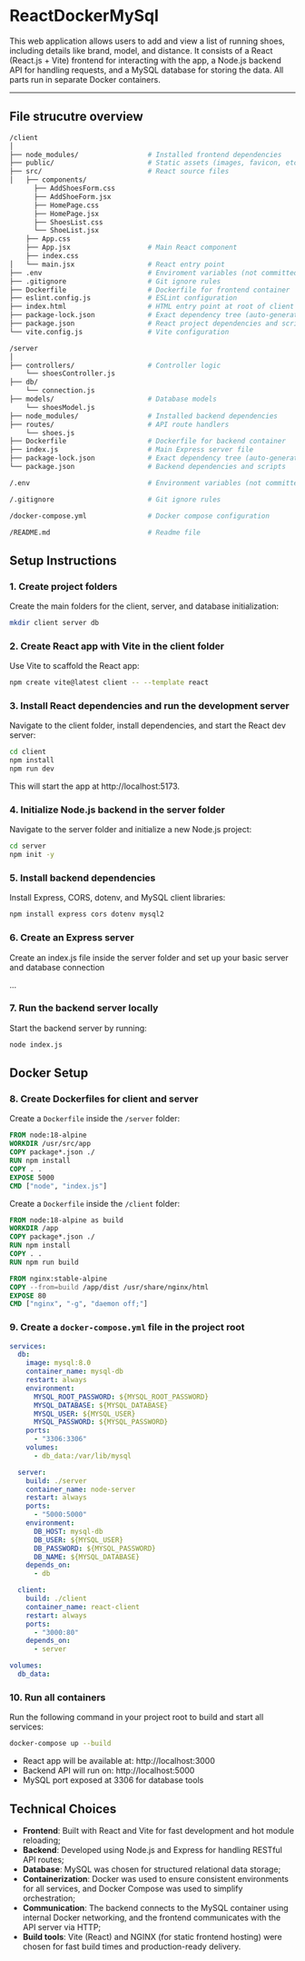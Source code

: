# ReactDockerMySql

This web application allows users to add and view a list of running shoes, including details like brand, model, and distance. It consists of a React (React.js + Vite) frontend for interacting with the app, a Node.js backend API for handling requests, and a MySQL database for storing the data. All parts run in separate Docker containers. 

---

## File strucutre overview

```bash
/client
│
├── node_modules/                 # Installed frontend dependencies
├── public/                       # Static assets (images, favicon, etc.)
├── src/                          # React source files
│   ├── components/   
      ├── AddShoesForm.css        
      ├── AddShoeForm.jsx
      ├── HomePage.css
      ├── HomePage.jsx
      ├── ShoesList.css
      └── ShoeList.jsx
    ├── App.css  
    ├── App.jsx                   # Main React component
    ├── index.css
│   └── main.jsx                  # React entry point
├── .env                          # Enviroment variables (not committed)
├── .gitignore                    # Git ignore rules
├── Dockerfile                    # Dockerfile for frontend container
├── eslint.config.js              # ESLint configuration
├── index.html                    # HTML entry point at root of client
├── package-lock.json             # Exact dependency tree (auto-generated)
├── package.json                  # React project dependencies and scripts
└── vite.config.js                # Vite configuration

/server
│
├── controllers/                  # Controller logic 
    └── shoesController.js
├── db/
    └── connection.js
├── models/                       # Database models    
    └── shoesModel.js
├── node_modules/                 # Installed backend dependencies
├── routes/                       # API route handlers
    └── shoes.js
├── Dockerfile                    # Dockerfile for backend container       
├── index.js                      # Main Express server file    
├── package-lock.json             # Exact dependency tree (auto-generated)         
└── package.json                  # Backend dependencies and scripts                 

/.env                             # Environment variables (not committed)

/.gitignore                       # Git ignore rules

/docker-compose.yml               # Docker compose configuration

/README.md                        # Readme file 
```

## Setup Instructions

### 1. Create project folders

Create the main folders for the client, server, and database initialization:

```bash
mkdir client server db
```

### 2. Create React app with Vite in the client folder

Use Vite to scaffold the React app:

```bash
npm create vite@latest client -- --template react
```

### 3. Install React dependencies and run the development server

Navigate to the client folder, install dependencies, and start the React dev server:

```bash
cd client
npm install
npm run dev
```

This will start the app at http://localhost:5173.

### 4. Initialize Node.js backend in the server folder

Navigate to the server folder and initialize a new Node.js project:

```bash
cd server
npm init -y
```

### 5. Install backend dependencies

Install Express, CORS, dotenv, and MySQL client libraries:

```bash
npm install express cors dotenv mysql2
```

### 6. Create an Express server
Create an index.js file inside the server folder and set up your basic server and database connection

...

### 7. Run the backend server locally

Start the backend server by running:

```bash
node index.js
```

## Docker Setup

### 8. Create Dockerfiles for client and server

Create a `Dockerfile` inside the `/server` folder:

```dockerfile
FROM node:18-alpine
WORKDIR /usr/src/app
COPY package*.json ./
RUN npm install
COPY . .
EXPOSE 5000
CMD ["node", "index.js"]
```
Create a `Dockerfile` inside the `/client` folder:

```dockerfile
FROM node:18-alpine as build
WORKDIR /app
COPY package*.json ./
RUN npm install
COPY . .
RUN npm run build

FROM nginx:stable-alpine
COPY --from=build /app/dist /usr/share/nginx/html
EXPOSE 80
CMD ["nginx", "-g", "daemon off;"]
```

### 9. Create a `docker-compose.yml` file in the project root
```yaml
services:
  db:
    image: mysql:8.0
    container_name: mysql-db
    restart: always
    environment:
      MYSQL_ROOT_PASSWORD: ${MYSQL_ROOT_PASSWORD}
      MYSQL_DATABASE: ${MYSQL_DATABASE}
      MYSQL_USER: ${MYSQL_USER}
      MYSQL_PASSWORD: ${MYSQL_PASSWORD}
    ports:
      - "3306:3306"
    volumes:
      - db_data:/var/lib/mysql

  server:
    build: ./server
    container_name: node-server
    restart: always
    ports:
      - "5000:5000"
    environment:
      DB_HOST: mysql-db
      DB_USER: ${MYSQL_USER}
      DB_PASSWORD: ${MYSQL_PASSWORD}
      DB_NAME: ${MYSQL_DATABASE}
    depends_on:
      - db

  client:
    build: ./client
    container_name: react-client
    restart: always
    ports:
      - "3000:80"
    depends_on:
      - server

volumes:
  db_data:
```
### 10. Run all containers
Run the following command in your project root to build and start all services:
```bash
docker-compose up --build
```

- React app will be available at: http://localhost:3000
- Backend API will run on: http://localhost:5000
- MySQL port exposed at 3306 for database tools

## Technical Choices

- **Frontend**: Built with React and Vite for fast development and hot module reloading;
- **Backend**: Developed using Node.js and Express for handling RESTful API routes;
- **Database**: MySQL was chosen for structured relational data storage;
- **Containerization**: Docker was used to ensure consistent environments for all services, and Docker Compose was used to simplify orchestration;
- **Communication**: The backend connects to the MySQL container using internal Docker networking, and the frontend communicates with the API server via HTTP;
- **Build tools**: Vite (React) and NGINX (for static frontend hosting) were chosen for fast build times and production-ready delivery.
